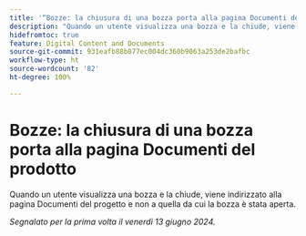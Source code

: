 ```yaml
---
title: '“Bozze: la chiusura di una bozza porta alla pagina Documenti del prodotto”'
description: "Quando un utente visualizza una bozza e la chiude, viene indirizzato alla pagina Documenti del progetto e non a quella da cui la bozza è stata aperta."
hidefromtoc: true
feature: Digital Content and Documents
source-git-commit: 931eafb88b877ec004dc360b9063a253de2bafbc
workflow-type: ht
source-wordcount: '82'
ht-degree: 100%

---
```



# Bozze: la chiusura di una bozza porta alla pagina Documenti del prodotto

Quando un utente visualizza una bozza e la chiude, viene indirizzato alla pagina Documenti del progetto e non a quella da cui la bozza è stata aperta.

_Segnalato per la prima volta il venerdì 13 giugno 2024._
